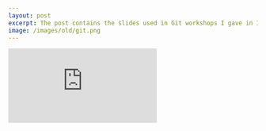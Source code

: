 ```yaml
---
layout: post
excerpt: The post contains the slides used in Git workshops I gave in Infrabel during 2015.
image: /images/old/git.png
---
```

<div class="embed-container">
    <div class="embed">
        <iframe src="https://docs.google.com/presentation/d/1wjgOOMP7aMFKJjNQ9swx8C2pgZPLSansvsM8gXDF7_c/embed?start=false&loop=false&delayms=60000" frameborder="0" allowfullscreen="true" mozallowfullscreen="true" webkitallowfullscreen="true"></iframe>
    </div>
</div>
